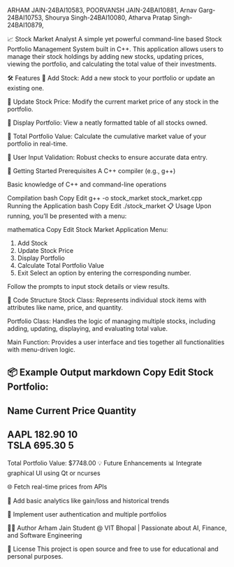 ARHAM JAIN-24BAI10583,
 POORVANSH JAIN-24BAI10881,
 Arnav Garg-24BAI10753,
 Shourya Singh-24BAI10080,
 Atharva Pratap Singh-24BAI10879,




📈 Stock Market Analyst
A simple yet powerful command-line based Stock Portfolio Management System built in C++. This application allows users to manage their stock holdings by adding new stocks, updating prices, viewing the portfolio, and calculating the total value of their investments.

🛠️ Features
🔹 Add Stock: Add a new stock to your portfolio or update an existing one.

🔹 Update Stock Price: Modify the current market price of any stock in the portfolio.

🔹 Display Portfolio: View a neatly formatted table of all stocks owned.

🔹 Total Portfolio Value: Calculate the cumulative market value of your portfolio in real-time.

🔹 User Input Validation: Robust checks to ensure accurate data entry.

🚀 Getting Started
Prerequisites
A C++ compiler (e.g., g++)

Basic knowledge of C++ and command-line operations

Compilation
bash
Copy
Edit
g++ -o stock_market stock_market.cpp
Running the Application
bash
Copy
Edit
./stock_market
📋 Usage
Upon running, you’ll be presented with a menu:

mathematica
Copy
Edit
Stock Market Application Menu:
1. Add Stock
2. Update Stock Price
3. Display Portfolio
4. Calculate Total Portfolio Value
5. Exit
Select an option by entering the corresponding number.

Follow the prompts to input stock details or view results.

🧩 Code Structure
Stock Class: Represents individual stock items with attributes like name, price, and quantity.

Portfolio Class: Handles the logic of managing multiple stocks, including adding, updating, displaying, and evaluating total value.

Main Function: Provides a user interface and ties together all functionalities with menu-driven logic.

📦 Example Output
markdown
Copy
Edit
Stock Portfolio:
------------------------------------------------
Name           Current Price     Quantity  
------------------------------------------------
AAPL           182.90            10        
TSLA           695.30            5         
------------------------------------------------
Total Portfolio Value: $7748.00
💡 Future Enhancements
📊 Integrate graphical UI using Qt or ncurses

🌐 Fetch real-time prices from APIs

🧠 Add basic analytics like gain/loss and historical trends

🔐 Implement user authentication and multiple portfolios

👨‍💻 Author
Arham Jain
Student @ VIT Bhopal | Passionate about AI, Finance, and Software Engineering

📜 License
This project is open source and free to use for educational and personal purposes.
